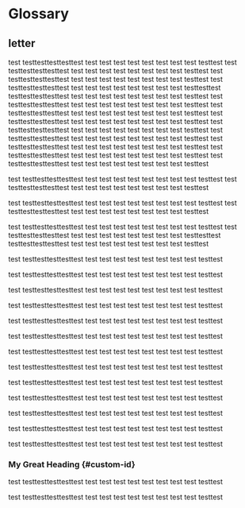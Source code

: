 # Glossary

## letter


test
testtesttesttesttest
test
test
test
test
test
test
test
test
testtest
test
testtesttesttesttest
test
test
test
test
test
test
test
test
testtest
test
testtesttesttesttest
test
test
test
test
test
test
test
test
testtest
test
testtesttesttesttest
test
test
test
test
test
test
test
test
testtesttest
testtesttesttesttest
test
test
test
test
test
test
test
test
testtest
test
testtesttesttesttest
test
test
test
test
test
test
test
test
testtest
test
testtesttesttesttest
test
test
test
test
test
test
test
test
testtest
test
testtesttesttesttest
test
test
test
test
test
test
test
test
testtest
test
testtesttesttesttest
test
test
test
test
test
test
test
test
testtest
test
testtesttesttesttest
test
test
test
test
test
test
test
test
testtest
test
testtesttesttesttest
test
test
test
test
test
test
test
test
testtest
test
testtesttesttesttest
test
test
test
test
test
test
test
test
testtest
test
testtesttesttesttest
test
test
test
test
test
test
test
test
testtest

test
testtesttesttesttest
test
test
test
test
test
test
test
test
testtest
test
testtesttesttesttest
test
test
test
test
test
test
test
test
testtest

test
testtesttesttesttest
test
test
test
test
test
test
test
test
testtest
test
testtesttesttesttest
test
test
test
test
test
test
test
test
testtest

test
testtesttesttesttest
test
test
test
test
test
test
test
test
testtest
test
testtesttesttesttest
test
test
test
test
test
test
test
test
testtesttest
testtesttesttesttest
test
test
test
test
test
test
test
test
testtest


test
testtesttesttesttest
test
test
test
test
test
test
test
test
testtest


test
testtesttesttesttest
test
test
test
test
test
test
test
test
testtest

test
testtesttesttesttest
test
test
test
test
test
test
test
test
testtest

test
testtesttesttesttest
test
test
test
test
test
test
test
test
testtest

test
testtesttesttesttest
test
test
test
test
test
test
test
test
testtest

test
testtesttesttesttest
test
test
test
test
test
test
test
test
testtest

test
testtesttesttesttest
test
test
test
test
test
test
test
test
testtest

test
testtesttesttesttest
test
test
test
test
test
test
test
test
testtest

test
testtesttesttesttest
test
test
test
test
test
test
test
test
testtest

test
testtesttesttesttest
test
test
test
test
test
test
test
test
testtest

test
testtesttesttesttest
test
test
test
test
test
test
test
test
testtest

test
testtesttesttesttest
test
test
test
test
test
test
test
test
testtest

test
testtesttesttesttest
test
test
test
test
test
test
test
test
testtest

### My Great Heading {#custom-id}

test
testtesttesttesttest
test
test
test
test
test
test
test
test
testtest

test
testtesttesttesttest
test
test
test
test
test
test
test
test
testtest
